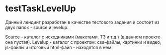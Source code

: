 # testTaskLevelUp

Данный лендинг разработан в качестве тестового задания и состоит из двух папок - source и levelup.

Source - каталог с исходниками (макетами, ТЗ и т.д.) (в данном проекте она пустая).
Levelup - каталог с проектом: css-файлы, картинки и видео, js-файлы и итоговый html-файл - находятся в нем.
